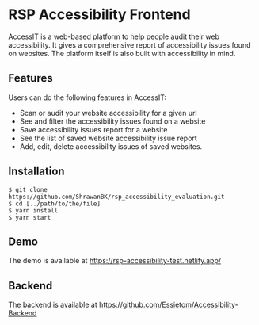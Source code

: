 # RSP Accessibility Frontend

AccessIT is a web-based platform to help people audit their web accessibility. It gives a comprehensive report of accessibility issues found on websites. The platform itself is also built with accessibility in mind. 

## Features

Users can do the following features in AccessIT:
  * Scan or audit your website accessibility for a given url
  * See and filter the accessibility issues found on a website
  * Save accessibility issues report for a website
  * See the list of saved website accessibility issue report
  * Add, edit, delete accessibility issues of saved websites. 

## Installation
```
$ git clone https://github.com/ShrawanBK/rsp_accessibility_evaluation.git
$ cd [../path/to/the/file]
$ yarn install
$ yarn start
```
## Demo
The demo is available at https://rsp-accessibility-test.netlify.app/

## Backend
The backend is available at https://github.com/Essietom/Accessibility-Backend
